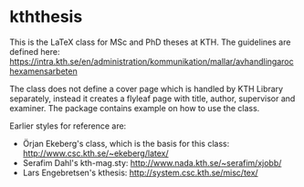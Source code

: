 # kththesis
This is the LaTeX class for MSc and PhD theses at KTH. The guidelines are defined here:
https://intra.kth.se/en/administration/kommunikation/mallar/avhandlingarochexamensarbeten

The class does not define a cover page which is handled by KTH Library separately, instead it creates a flyleaf page with title, author, supervisor and examiner. The package contains example on how to use the class.


Earlier styles for reference are:
* Örjan Ekeberg's class, which is the basis for this class: http://www.csc.kth.se/~ekeberg/latex/
* Serafim Dahl's kth-mag.sty: http://www.nada.kth.se/~serafim/xjobb/
* Lars Engebretsen's kthesis: http://system.csc.kth.se/misc/tex/

